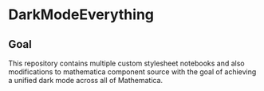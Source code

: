 # DarkModeEverything

## Goal
This repository contains multiple custom stylesheet notebooks and also modifications to mathematica component source with the goal of achieving a unified dark mode across all of Mathematica.
